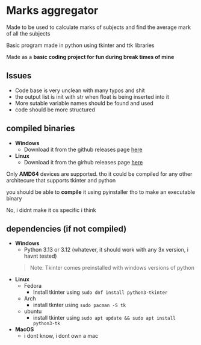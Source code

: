 # Marks aggregator

Made to be used to calculate marks of subjects and find the average mark of all the subjects

Basic program made in python using tkinter and ttk libraries

Made as a **basic coding project for fun during break times of mine**

## Issues
- Code base is very unclean with many typos and shit
- the output list is init with str when float is being inserted into it
- More sutable variable names should be found and used
- code should be more structured

## compiled binaries
- **Windows**
    - Download it from the github releases page [here](https://github.com/randomidiot2887/basic-mark-aggregator-program-python-tkinter/releases/tag/version-1.0.1)
- **Linux**
    - Download it from the girhub releases page [here](https://github.com/randomidiot2887/basic-mark-aggregator-program-python-tkinter/edit/main/readme.md)

Only **AMD64** devices are supported. tho it could be compiled for any other architecure that supports tkinter and python

you should be able to **compile** it using pyinstaller tho to make an executable binary

No, i didnt make it os specific i think

## dependencies (if not compiled)
- **Windows**
    - Python 3.13 or 3.12 (whatever, it should work with any 3x version, i havnt tested)
    > Note: Tkinter comes preinstalled with windows versions of python
- **Linux**
    - Fedora
        - Install tkinter using `sudo dnf install python3-tkinter`
    - Arch
        - install tknter using `sudo pacman -S tk`
    - ubuntu
        - install tkinter using `sudo apt update && sudo apt install python3-tk`
- **MacOS**
    - i dont know, i dont own a mac



